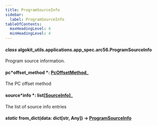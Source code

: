 ```yaml
---
title: ProgramSourceInfo
sidebar:
  label: ProgramSourceInfo
tableOfContents:
  maxHeadingLevel: 4
  minHeadingLevel: 4
---
```


#### _class_ algokit_utils.applications.app_spec.arc56.ProgramSourceInfo

Program source information.

#### pc*offset_method *: [PcOffsetMethod](PcOffsetMethod.md#algokit_utils.applications.app_spec.arc56.PcOffsetMethod)\_

The PC offset method

#### source*info *: list[[SourceInfo](SourceInfo.md#algokit_utils.applications.app_spec.arc56.SourceInfo)]\_

The list of source info entries

#### _static_ from_dict(data: dict[str, Any]) → [ProgramSourceInfo](#algokit_utils.applications.app_spec.arc56.ProgramSourceInfo)
